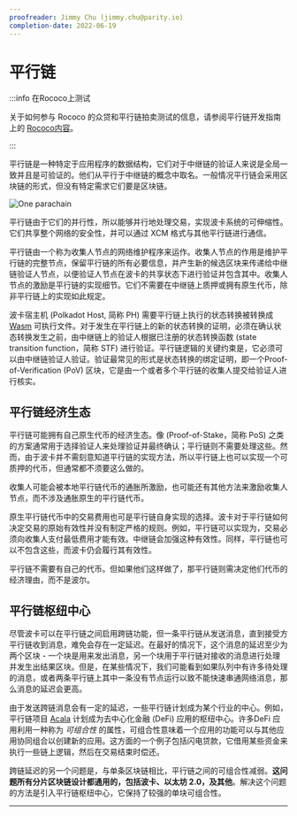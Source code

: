 ```yaml
---
proofreader: Jimmy Chu (jimmy.chu@parity.io)
completion-date: 2022-06-19
---
```


# 平行链

:::info 在Rococo上测试

关于如何参与 Rococo 的众贷和平行链拍卖测试的信息，请参阅平行链开发指南上的 [Rococo内容](https://wiki.polkadot.network/docs/build-pdk#rococo-testnet)。

:::

平行链是一种特定于应用程序的数据结构，它们对于中继链的验证人来说是全局一致并且是可验证的。他们从平行于中继链的概念中取名。一般情况平行链会采用区块链的形式，但没有特定需求它们要是区块链。

![One parachain](https://cdn.jsdelivr.net/gh/VegeBun-csj/Images/771651159350_.pic.jpg)

平行链由于它们的并行性，所以能够并行地处理交易，实现波卡系统的可伸缩性。它们共享整个网络的安全性，并可以通过 XCM 格式与其他平行链进行通信。

平行链由一个称为收集人节点的网络维护程序来运作。收集人节点的作用是维护平行链的完整节点，保留平行链的所有必要信息，并产生新的候选区块来传递给中继链验证人节点，以便验证人节点在波卡的共享状态下进行验证并包含其中。收集人节点的激励是平行链的实现细节。它们不需要在中继链上质押或拥有原生代币，除非平行链上的实现如此规定。

波卡宿主机 (Polkadot Host, 简称 PH) 需要平行链上执行的状态转换被转换成 [Wasm](https://wiki.polkadot.network/docs/learn-wasm) 可执行文件。对于发生在平行链上的新的状态转换的证明，必须在确认状态转换发生之前，由中继链上的验证人根据已注册的状态转换函数 (state transition function，简称 STF) 进行验证。平行链逻辑的关键约束是，它必须可以由中继链验证人验证。验证最常见的形式是状态转换的绑定证明，即一个Proof-of-Verification (PoV) 区块，它是由一个或者多个平行链的收集人提交给验证人进行核实。

## 平行链经济生态

平行链可能拥有自己原生代币的经济生态。像 (Proof-of-Stake，简称 PoS) 之类的方案通常用于选择验证人来处理验证并最终确认；平行链则不需要处理这些。然而，由于波卡并不需刻意知道平行链的实现方法，所以平行链上也可以实现一个可质押的代币，但通常都不须要这么做的。

收集人可能会被本地平行链代币的通胀所激励，也可能还有其他方法来激励收集人节点，而不涉及通胀原生的平行链代币。

原生平行链代币中的交易费用也可是平行链自身实现的选择。波卡对于平行链如何决定交易的原始有效性并没有制定严格的规则。例如，平行链可以实现为，交易必须向收集人支付最低费用才能有效。中继链会加强这种有效性。同样，平行链也可以不包含这些，而波卡仍会履行其有效性。

平行链不需要有自己的代币。但如果他们这样做了，那平行链则需决定他们代币的经济理由，而不是波尔。

## 平行链枢纽中心

尽管波卡可以在平行链之间启用跨链功能，但一条平行链从发送消息，直到接受方平行链收到消息，难免会存在一定延迟。在最好的情况下，这个消息的延迟至少为两个区块 - 一个块是用来发出消息，另一个块用于平行链对接收的消息进行处理并发生出结果区块。但是，在某些情况下，我们可能看到如果队列中有许多待处理的消息，或者两条平行链上其中一条没有节点运行以致不能快速串通网络消息，那么消息的延迟会更高。

由于发送跨链消息会有一定的延迟，一些平行链计划成为某个行业的中心。例如，平行链项目 [Acala](https://acala.network/) 计划成为去中心化金融 (DeFi) 应用的枢纽中心。许多DeFi 应用利用一种称为 *可组合性* 的属性，可组合性意味着一个应用的功能可以与其他应用协同组合以创建新的应用。这方面的一个例子包括闪电贷款，它借用某些资金来执行一些链上逻辑，然后在交易结束时偿还。

跨链延迟的另一个问题是，与单条区块链相比，平行链之间的可组合性减弱。**这问题所有分片区块链设计都通用的，包括波卡、以太坊 2.0，及其他**。解决这个问题的方法是引入平行链枢纽中心，它保持了较强的单块可组合性。

---
